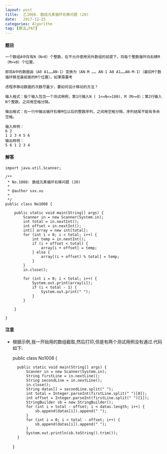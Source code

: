 ```yaml
---
layout: post
title:  乙1008. 数组元素循环右移问题 (20)
date:   2017-12-25
categories: Algorithm
tag: [算法,PAT]
---
```

 

#### 题目 ####
 
	一个数组A中存有N（N>0）个整数，在不允许使用另外数组的前提下，将每个整数循环向右移M（M>=0）个位置，

	即将A中的数据由（A0 A1……AN-1）变换为（AN-M …… AN-1 A0 A1……AN-M-1）（最后M个数循环移至最前面的M个位置）。如果需要考

	虑程序移动数据的次数尽量少，要如何设计移动的方法？

	输入格式：每个输入包含一个测试用例，第1行输入N ( 1<=N<=100)、M（M>=0）；第2行输入N个整数，之间用空格分隔。
	
	输出格式：在一行中输出循环右移M位以后的整数序列，之间用空格分隔，序列结尾不能有多余空格。
	
	输入样例：
	6 2
	1 2 3 4 5 6
	输出样例：
	5 6 1 2 3 4
 

#### 解答 ####
   
	import java.util.Scanner;
	
	/**
	 * No.1008: 数组元素循环右移问题 (20)
	 * 
	 * @author sxx.xu
	 *
	 */
	public class No1008 {
	
		public static void main(String[] args) {
			Scanner in = new Scanner(System.in);
			int total = in.nextInt();
			int offset = in.nextInt();
			int[] array = new int[total];
			for (int i = 0; i < total; i++) {
				int temp = in.nextInt();
				if (i + offset < total) {
					array[i + offset] = temp;
				} else {
					array[(i + offset) % total] = temp;
				}
			}
			in.close();
	
			for (int i = 0; i < total; i++) {
				System.out.print(array[i]);
				if (i < total - 1) {
					System.out.print(" ");
				}
			}
	
		}
	
	}



#### 注意 ####

- 根据示例,我一开始用的数组截取,然后打印,但是有两个测试用例没有通过.代码如下:


	public class No1008 {
	
		public static void main(String[] args) {
			Scanner in = new Scanner(System.in);
			String firstLine = in.nextLine();
			String secondLine = in.nextLine();
			in.close();
			String datas[] = secondLine.split(" ");
			int total = Integer.parseInt(firstLine.split(" ")[0]);
			int offset = Integer.parseInt(firstLine.split(" ")[1]);
			StringBuilder sb = new StringBuilder();
			for (int i = total - offset; i < datas.length; i++) {
				sb.append(datas[i]).append(" ");
			}
			for (int i = 0; i < total - offset; i++) {
				sb.append(datas[i]).append(" ");
			}
			System.out.println(sb.toString().trim());
		}
	}